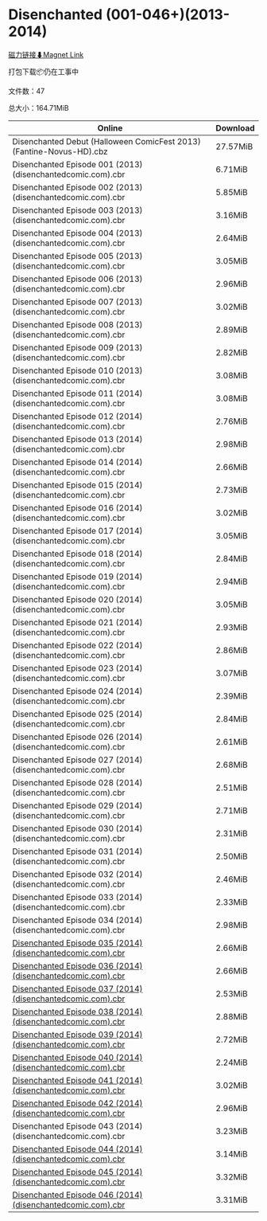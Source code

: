 # Disenchanted (001-046+)(2013-2014)

[磁力链接⬇Magnet Link](magnet:?xt=urn:btih:3e67d7584ef7175f2d73a6f8c8d442d192379858&dn=Disenchanted%20%28001-046%2B%29%282013-2014%29)

打包下载📦仍在工事中

文件数：47

总大小：164.71MiB

Online | Download
--- | ---
Disenchanted Debut (Halloween ComicFest 2013) (Fantine-Novus-HD).cbz | 27.57MiB
Disenchanted Episode 001 (2013) (disenchantedcomic.com).cbr | 6.71MiB
Disenchanted Episode 002 (2013) (disenchantedcomic.com).cbr | 5.85MiB
Disenchanted Episode 003 (2013) (disenchantedcomic.com).cbr | 3.16MiB
Disenchanted Episode 004 (2013) (disenchantedcomic.com).cbr | 2.64MiB
Disenchanted Episode 005 (2013) (disenchantedcomic.com).cbr | 3.05MiB
Disenchanted Episode 006 (2013) (disenchantedcomic.com).cbr | 2.96MiB
Disenchanted Episode 007 (2013) (disenchantedcomic.com).cbr | 3.02MiB
Disenchanted Episode 008 (2013) (disenchantedcomic.com).cbr | 2.89MiB
Disenchanted Episode 009 (2013) (disenchantedcomic.com).cbr | 2.82MiB
Disenchanted Episode 010 (2013) (disenchantedcomic.com).cbr | 3.08MiB
Disenchanted Episode 011 (2014) (disenchantedcomic.com).cbr | 3.08MiB
Disenchanted Episode 012 (2014) (disenchantedcomic.com).cbr | 2.76MiB
Disenchanted Episode 013 (2014) (disenchantedcomic.com).cbr | 2.98MiB
Disenchanted Episode 014 (2014) (disenchantedcomic.com).cbr | 2.66MiB
Disenchanted Episode 015 (2014) (disenchantedcomic.com).cbr | 2.73MiB
Disenchanted Episode 016 (2014) (disenchantedcomic.com).cbr | 3.02MiB
Disenchanted Episode 017 (2014) (disenchantedcomic.com).cbr | 3.05MiB
Disenchanted Episode 018 (2014) (disenchantedcomic.com).cbr | 2.84MiB
Disenchanted Episode 019 (2014) (disenchantedcomic.com).cbr | 2.94MiB
Disenchanted Episode 020 (2014) (disenchantedcomic.com).cbr | 3.05MiB
Disenchanted Episode 021 (2014) (disenchantedcomic.com).cbr | 2.93MiB
Disenchanted Episode 022 (2014) (disenchantedcomic.com).cbr | 2.86MiB
Disenchanted Episode 023 (2014) (disenchantedcomic.com).cbr | 3.07MiB
Disenchanted Episode 024 (2014) (disenchantedcomic.com).cbr | 2.39MiB
Disenchanted Episode 025 (2014) (disenchantedcomic.com).cbr | 2.84MiB
Disenchanted Episode 026 (2014) (disenchantedcomic.com).cbr | 2.61MiB
Disenchanted Episode 027 (2014) (disenchantedcomic.com).cbr | 2.68MiB
Disenchanted Episode 028 (2014) (disenchantedcomic.com).cbr | 2.51MiB
Disenchanted Episode 029 (2014) (disenchantedcomic.com).cbr | 2.71MiB
Disenchanted Episode 030 (2014) (disenchantedcomic.com).cbr | 2.31MiB
Disenchanted Episode 031 (2014) (disenchantedcomic.com).cbr | 2.50MiB
Disenchanted Episode 032 (2014) (disenchantedcomic.com).cbr | 2.46MiB
Disenchanted Episode 033 (2014) (disenchantedcomic.com).cbr | 2.33MiB
Disenchanted Episode 034 (2014) (disenchantedcomic.com).cbr | 2.98MiB
[Disenchanted Episode 035 (2014) (disenchantedcomic.com).cbr](https://github.com/alicewish/markdown/blob/master/comic/Disenchanted-Episode-035-2014-disenchantedcomic-com-cbr.md) | 2.66MiB
[Disenchanted Episode 036 (2014) (disenchantedcomic.com).cbr](https://github.com/alicewish/markdown/blob/master/comic/Disenchanted-Episode-036-2014-disenchantedcomic-com-cbr.md) | 2.66MiB
[Disenchanted Episode 037 (2014) (disenchantedcomic.com).cbr](https://github.com/alicewish/markdown/blob/master/comic/Disenchanted-Episode-037-2014-disenchantedcomic-com-cbr.md) | 2.53MiB
[Disenchanted Episode 038 (2014) (disenchantedcomic.com).cbr](https://github.com/alicewish/markdown/blob/master/comic/Disenchanted-Episode-038-2014-disenchantedcomic-com-cbr.md) | 2.88MiB
[Disenchanted Episode 039 (2014) (disenchantedcomic.com).cbr](https://github.com/alicewish/markdown/blob/master/comic/Disenchanted-Episode-039-2014-disenchantedcomic-com-cbr.md) | 2.72MiB
[Disenchanted Episode 040 (2014) (disenchantedcomic.com).cbr](https://github.com/alicewish/markdown/blob/master/comic/Disenchanted-Episode-040-2014-disenchantedcomic-com-cbr.md) | 2.24MiB
[Disenchanted Episode 041 (2014) (disenchantedcomic.com).cbr](https://github.com/alicewish/markdown/blob/master/comic/Disenchanted-Episode-041-2014-disenchantedcomic-com-cbr.md) | 3.02MiB
[Disenchanted Episode 042 (2014) (disenchantedcomic.com).cbr](https://github.com/alicewish/markdown/blob/master/comic/Disenchanted-Episode-042-2014-disenchantedcomic-com-cbr.md) | 2.96MiB
Disenchanted Episode 043 (2014) (disenchantedcomic.com).cbr | 3.23MiB
[Disenchanted Episode 044 (2014) (disenchantedcomic.com).cbr](https://github.com/alicewish/markdown/blob/master/comic/Disenchanted-Episode-044-2014-disenchantedcomic-com-cbr.md) | 3.14MiB
[Disenchanted Episode 045 (2014) (disenchantedcomic.com).cbr](https://github.com/alicewish/markdown/blob/master/comic/Disenchanted-Episode-045-2014-disenchantedcomic-com-cbr.md) | 3.32MiB
[Disenchanted Episode 046 (2014) (disenchantedcomic.com).cbr](https://github.com/alicewish/markdown/blob/master/comic/Disenchanted-Episode-046-2014-disenchantedcomic-com-cbr.md) | 3.31MiB